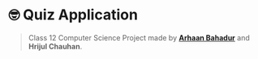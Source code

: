# 🤓 Quiz Application

> Class 12 Computer Science Project made by **[Arhaan Bahadur](https://arhaanb.co)** and **Hrijul Chauhan**.
